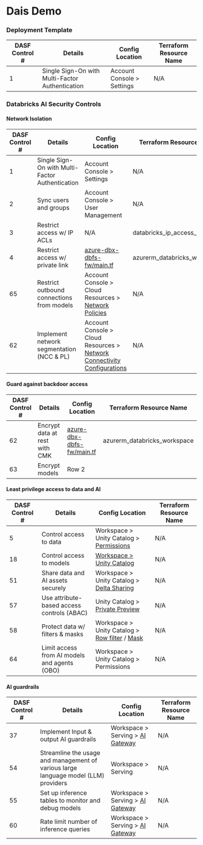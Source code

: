 # Dais Demo

### Deployment Template
| DASF Control # | Details | Config Location | Terraform Resource Name |
|----------|----------|----------|----------|
| 1   | Single Sign-On with Multi-Factor Authentication    | Account Console > Settings    | N/A|


### Databricks AI Security Controls

#### Network Isolation
| DASF Control # | Details | Config Location | Terraform Resource Name |
|----------|----------|----------|----------|
| 1   | Single Sign-On with Multi-Factor Authentication    | Account Console > Settings    | N/A|
| 2   | Sync users and groups   | Account Console > User Management    |N/A|
| 3    | Restrict access w/ IP ACLs    | N/A   | databricks_ip_access_list | 
| 4    | Restrict access w/ private link     | [azure-dbx-dbfs-fw/main.tf](https://github.com/tonykhbo/dais25-dasf-demo/blob/master/azure-dbx-dbfs-fw/azure_dbx_infra/main.tf)| azurerm_databricks_workspace |
| 65    | Restrict outbound connections from models    | Account Console > Cloud Resources > [Network Policies](https://docs.databricks.com/aws/en/security/network/serverless-network-security/network-policies)  | N/A
| 62    | Implement network segmentation (NCC & PL)    | Account Console > Cloud Resources > [Network Connectivity Configurations](https://docs.databricks.com/aws/en/security/network/serverless-network-security/pl-to-internal-network)   | N/A


#### Guard against backdoor access
| DASF Control # | Details | Config Location | Terraform Resource Name |
|----------|----------|----------|----------|
| 62   | Encrypt data at rest with CMK    | [azure-dbx-dbfs-fw/main.tf](https://github.com/tonykhbo/dais25-dasf-demo/blob/master/azure-dbx-dbfs-fw/azure_dbx_infra/main.tf)   | azurerm_databricks_workspace | 
| 63   | Encrypt models  | Row 2    | | 

#### Least privilege access to data and AI
| DASF Control # | Details | Config Location | Terraform Resource Name |
|----------|----------|----------|----------|
| 5   | Control access to data     | Workspace > Unity Catalog > [Permissions](https://docs.databricks.com/aws/en/data-governance/unity-catalog/manage-privileges/ownership)   | N/A |
| 18  | Control access to models  | [Workspace > Unity Catalog](https://docs.databricks.com/aws/en/machine-learning/manage-model-lifecycle/)  | N/A |
| 51    | Share data and AI assets securely    | Workspace > Unity Catalog > [Delta Sharing](https://docs.databricks.com/aws/en/delta-sharing/set-up)    | N/A |
| 57    | Use attribute-based access controls (ABAC)    | Unity Catalog > [Private Preview](https://docs.databricks.com/aws/en/data-governance/unity-catalog/abac/)   | N/A |
| 58    | Protect data w/ filters & masks    | Workspace > Unity Catalog > [Row filter](https://docs.databricks.com/aws/en/tables/row-and-column-filters#apply-a-row-filter) / [Mask](https://docs.databricks.com/aws/en/tables/row-and-column-filters#apply-a-column-mask)     | N/A |
| 64    | Limit access from AI models and agents (OBO)    | Workspace > Unity Catalog > Permissions    | N/A |


#### AI guardrails
| DASF Control # | Details | Config Location | Terraform Resource Name |
|----------|----------|----------|----------|
| 37   | Implement Input & output AI guardrails    | Workspace > Serving > [AI Gateway](https://docs.databricks.com/aws/en/ai-gateway/configure-ai-gateway-endpoints)   | N/A
| 54   | Streamline the usage and management of various large language model (LLM) providers  | Workspace > Serving   | N/A
| 55   | Set up inference tables to monitor and debug models  | Workspace > Serving > [AI Gateway](https://docs.databricks.com/aws/en/ai-gateway/configure-ai-gateway-endpoints)    | N/A
| 60   | Rate limit number of inference queries  | Workspace > Serving > [AI Gateway](https://docs.databricks.com/aws/en/ai-gateway/configure-ai-gateway-endpoints)    | N/A
